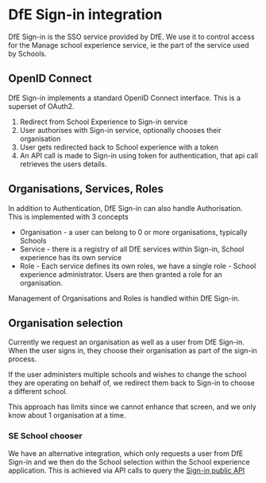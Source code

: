# DfE Sign-in integration

DfE Sign-in is the SSO service provided by DfE. We use it to control access for
the Manage school experience service, ie the part of the service used by 
Schools.

## OpenID Connect

DfE Sign-in implements a standard OpenID Connect interface. This is a superset
of OAuth2.

1. Redirect from School Experience to Sign-in service
2. User authorises with Sign-in service, optionally chooses their organisation
3. User gets redirected back to School experience with a token
4. An API call is made to Sign-in using token for authentication, that api call 
retrieves the users details.

## Organisations, Services, Roles

In addition to Authentication, DfE Sign-in can also handle Authorisation. This
is implemented with 3 concepts

- Organisation - a user can belong to 0 or more organisations, typically Schools
- Service - there is a registry of all DfE services within Sign-in, School 
  experience has its own service
- Role - Each service defines its own roles, we have a single role - School 
  experience administrator. Users are then granted a role for an organisation.

Management of Organisations and Roles is handled within DfE Sign-in.

## Organisation selection

Currently we request an organisation as well as a user from DfE Sign-in. When 
the user signs in, they choose their organisation as part of the sign-in 
process.

If the user administers multiple schools and wishes to change the school they 
are operating on behalf of, we redirect them back to Sign-in to choose a 
different school.

This approach has limits since we cannot enhance that screen, and we only know 
about 1 organisation at a time.

### SE School chooser

We have an alternative integration, which only requests a user from DfE Sign-in
and we then do the School selection within the School experience application.
This is achieved via API calls to query the 
[Sign-in public API](https://github.com/DFE-Digital/login.dfe.public-api)

  
